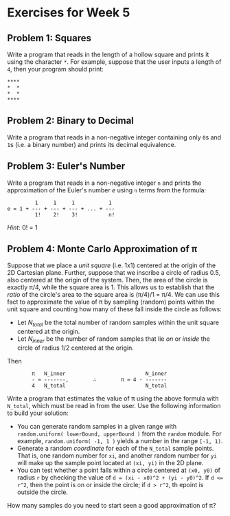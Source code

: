# Exercises for Week 5

## Problem 1: Squares

Write a program that reads in the length of a hollow square and prints it using the character `*`.  For example,
suppose that the user inputs a length of `4`, then your program should print:

```
****
*  *
*  *
****
```

## Problem 2: Binary to Decimal

Write a program that reads in a non-negative integer containing only `0`s and `1`s (i.e. a binary number) and 
prints its decimal equivalence.

## Problem 3: Euler's Number

Write a program that reads in a non-negative integer `n` and prints the approximation of the Euler's number *e*
using `n` terms from the formula:

```
         1     1     1           1
e = 1 + --- + --- + --- + ... + ---
         1!    2!    3!          n!
```

*Hint*: 0! = 1

## Problem 4: Monte Carlo Approximation of π

Suppose that we place a *unit square* (i.e. 1x1) centered at the origin of the 2D Cartesian plane.  Further, 
suppose that we inscribe a circle of radius 0.5, also centered at the origin of the system.  Then, the area 
of the circle is exactly π/4, while the square area is 1.  This allows us to establish that the *ratio* of the
circle's area to the square area is (π/4)/1 = π/4.  We can use this fact to approximate the value of π by 
sampling (random) points within the unit square and counting how many of these fall inside the circle as
follows:

- Let *N<sub>total</sub>* be the total number of random samples within the unit square centered at the origin.
- Let *N<sub>inner</sub>* be the number of random samples that lie *on* or *inside* the circle of radius 1/2
  centered at the origin.
  
Then
```
        π   N_inner                          N_inner
        - ≈ -------,        ∴        π ≈ 4 · -------
        4   N_total                          N_total
```

Write a program that estimates the value of π using the above formula with `N_total`, which must be read in
from the user.  Use the following information to build your solution:
- You can generate random samples in a given range with `random.uniform( lowerBound, upperBound )` from the
  `random` module.  For example, `random.uniform( -1, 1 )` yields a number in the range `[-1, 1)`.
- Generate a random *coordinate* for each of the `N_total` sample points.  That is, one random number for `xi`,
  and another random number for `yi` will make up the sample point located at `(xi, yi)` in the 2D plane.
- You can test whether a point falls within a circle centered at `(x0, y0)` of radius `r` by checking the value 
  of `d = (xi - x0)^2 + (yi - y0)^2`.  If `d <= r^2`, then the point is on or inside the circle; if 
  `d > r^2`, th epoint is outside the circle.
  
How many samples do you need to start seen a good approximation of π? 